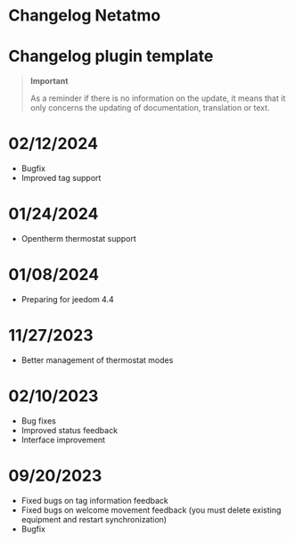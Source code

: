 # Changelog Netatmo

# Changelog plugin template

>**Important**
>
>As a reminder if there is no information on the update, it means that it only concerns the updating of documentation, translation or text.

# 02/12/2024

- Bugfix
- Improved tag support

# 01/24/2024

- Opentherm thermostat support

# 01/08/2024

- Preparing for jeedom 4.4

# 11/27/2023

- Better management of thermostat modes

# 02/10/2023

- Bug fixes
- Improved status feedback
- Interface improvement

# 09/20/2023

- Fixed bugs on tag information feedback
- Fixed bugs on welcome movement feedback (you must delete existing equipment and restart synchronization)
- Bugfix
